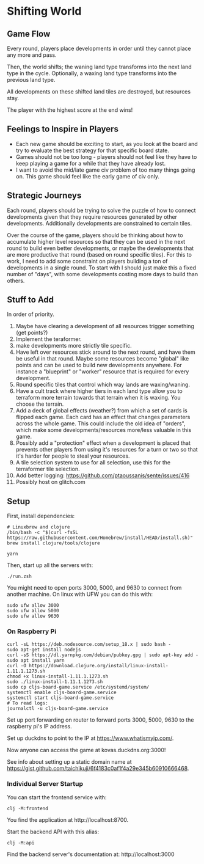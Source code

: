 # Shifting World

## Game Flow

Every round, players place developments in order until they cannot place any
more and pass.

Then, the world shifts; the waning land type transforms into the next land type
in the cycle.
Optionally, a waxing land type transforms into the previous land type.

All developments on these shifted land tiles are destroyed, but resources stay.

The player with the highest score at the end wins!

## Feelings to Inspire in Players

 - Each new game should be exciting to start, as you look at the board and try
   to evaluate the best strategy for that specific board state.
 - Games should not be too long - players should not feel like they have to keep
   playing a game for a while that they have already lost.
 - I want to avoid the mid/late game civ problem of too many things going on.
   This game should feel like the early game of civ only.

## Strategic Journeys

Each round, players should be trying to solve the puzzle of how to connect
developments given that they require resources generated by other developments.
Additionally developments are constrained to certain tiles.

Over the course of the game, players should be thinking about how to accumulate
higher level resources so that they can be used in the next round to build even
better developments, or maybe the developments that are more productive that
round (based on round specific tiles).
For this to work, I need to add some constraint on players building a ton of
developments in a single round.
To start with I should just make this a fixed number of "days", with some
developments costing more days to build than others.

## Stuff to Add

In order of priority.

1. Maybe have clearing a development of all resources trigger something (get
   points?)
1. Implement the teraformer.
1. make developments more strictly tile specific.
1. Have left over resources stick around to the next round, and have them be
   useful in that round.
   Maybe some resources become "global" like points and can be used to build new
   developments anywhere.
   For instance a "blueprint" or "worker" resource that is required for every
   development.
1. Round specific tiles that control which way lands are waxing/waning.
1. Have a cult track where higher tiers in each land type allow you to terraform
   more terrain towards that terrain when it is waxing.
   You choose the terrain.
1. Add a deck of global effects (weather?) from which a set of cards is flipped
   each game.
   Each card has an effect that changes parameters across the whole game.
   This could include the old idea of "orders", which make some
   developments/resources more/less valuable in this game.
1. Possibly add a "protection" effect when a development is placed that prevents
   other players from using it's resources for a turn or two so that it's harder
   for people to steal your resources.
1. A tile selection system to use for all selection, use this for the
   terraformer tile selection.
1. Add better logging: https://github.com/ptaoussanis/sente/issues/416
1. Possibly host on glitch.com

## Setup

First, install dependencies:

    # Linuxbrew and clojure
    /bin/bash -c "$(curl -fsSL https://raw.githubusercontent.com/Homebrew/install/HEAD/install.sh)"
    brew install clojure/tools/clojure

    yarn

Then, start up all the servers with:

    ./run.zsh

You might need to open ports 3000, 5000, and 9630 to connect from another
machine.
On linux with UFW you can do this with:

```
sudo ufw allow 3000
sudo ufw allow 5000
sudo ufw allow 9630
```

### On Raspberry Pi

```
curl -sL https://deb.nodesource.com/setup_18.x | sudo bash -
sudo apt-get install nodejs
curl -sS https://dl.yarnpkg.com/debian/pubkey.gpg | sudo apt-key add -
sudo apt install yarn
curl -O https://download.clojure.org/install/linux-install-1.11.1.1273.sh
chmod +x linux-install-1.11.1.1273.sh
sudo ./linux-install-1.11.1.1273.sh
sudo cp cljs-board-game.service /etc/systemd/system/
systemctl enable cljs-board-game.service
systemctl start cljs-board-game.service
# To read logs:
journalctl -u cljs-board-game.service
```

Set up port forwarding on router to forward ports 3000, 5000, 9630 to the
raspberry pi's IP address.

Set up duckdns to point to the IP at https://www.whatismyip.com/.

Now anyone can access the game at kovas.duckdns.org:3000!

See info about setting up a static domain name at
https://gist.github.com/taichikuji/6f4183c0af1f4a29e345b60910666468.

### Individual Server Startup

You can start the frontend service with:

    clj -M:frontend

You find the application at http://localhost:8700.

Start the backend API with this alias:

    clj -M:api

Find the backend server's documentation at: http://localhost:3000
